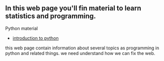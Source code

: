 ## In this web page you'll fin material to learn statistics and programming.




Python material

* [introduction to python](https://medium.com/@ivanandrestrujillo/minimal-guideline-to-get-descriptive-statistics-using-python-8ede26a7146d)






this web page contain information about several topics as programming in python and related things.
we need understand how we can fix the web.
